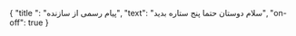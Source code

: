 {
  "title ": "پیام رسمی از سازنده",
  "text": "سلام دوستان حتما پنج ستاره بدید",
  "on-off": true
}
